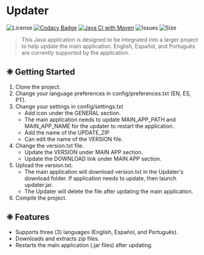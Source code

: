 # Updater
![License](https://img.shields.io/github/license/katkeit/Updater)
[![Codacy Badge](https://app.codacy.com/project/badge/Grade/99d25ea9c8c04b42b09fa6cd7b83e531)](https://www.codacy.com/gh/katkeit/Updater/dashboard?utm_source=github.com&amp;utm_medium=referral&amp;utm_content=katkeit/Updater&amp;utm_campaign=Badge_Grade)
[![Java CI with Maven](https://github.com/katkeit/Updater/actions/workflows/maven.yml/badge.svg?branch=master)](https://github.com/katkeit/SUN-Calculator/actions/workflows/maven.yml)
![Issues](https://img.shields.io/github/issues/katkeit/Updater)
![Size](https://img.shields.io/github/repo-size/katkeit/Updater)

> This Java application is designed to be integrated into a larger project to help update the main application. English, Español, and Português are currently supported by the application.

## ❈ Getting Started
1) Clone the project.
2) Change your language preferences in config/preferences.txt (EN, ES, PT).
3) Change your settings in config/settings.txt
    - Add icon under the GENERAL section.
    - The main application needs to update MAIN_APP_PATH and MAIN_APP_NAME for the updater to restart the application.
    - Add the name of the UPDATE_ZIP
    - Can edit the name of the VERSION file.
4) Change the version.txt file.
   -  Update the VERSION under MAIN APP section.
   -  Update the DOWNLOAD link under MAIN APP section.
5) Upload the version.txt.
   -  The main application will download version.txt in the Updater's download folder. If application needs to update, then launch updater.jar.
   -  The Updater will delete the file after updating the main application.
6) Compile the project.

## ❈ Features
-  Supports three (3) languages (English, Español, and Português).
-  Downloads and extracts zip files.
-  Restarts the main application (.jar files) after updating.
